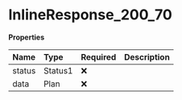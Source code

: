 # InlineResponse_200_70

**Properties**

| Name   | Type    | Required | Description |
| :----- | :------ | :------- | :---------- |
| status | Status1 | ❌       |             |
| data   | Plan    | ❌       |             |
